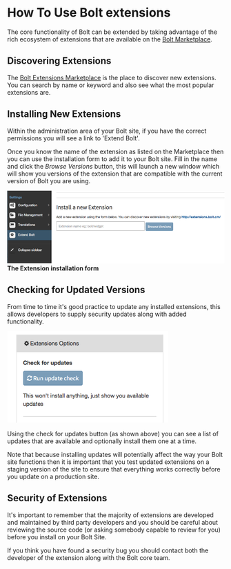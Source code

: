 How To Use Bolt extensions
===========================

The core functionality of Bolt can be extended by taking advantage of the rich ecosystem of extensions that are available 
on the <a href="https://extensions.bolt.cm">Bolt Marketplace</a>.

Discovering Extensions
----------------------

The <a href="https://extensions.bolt.cm">Bolt Extensions Marketplace</a> is the place to discover new extensions. You can search by name
or keyword and also see what the most popular extensions are.


Installing New Extensions
----------------------

Within the administration area of your Bolt site, if you have the correct permissions you will see a link to 'Extend Bolt'.

Once you know the name of the extension as listed on the Marketplace then you can use the installation form to add it to your
Bolt site. Fill in the name and click the *Browse Versions* button, this will launch a new window which will show you versions
of the extension that are compatible with the current version of Bolt you are using.

<img src="/files/install-new-extension.png"></a><br>
**The Extension installation form**


Checking for Updated Versions
-----------------------------

From time to time it's good practice to update any installed extensions, this allows developers to supply security updates along
with added functionality. 

<img src="/files/extensions-check-updates.png"></a><br>

Using the check for updates button (as shown above) you can see a list of updates that are available and optionally install them
one at a time. 

Note that because installing updates will potentially affect the way your Bolt site functions then it is important that you test
updated extensions on a staging version of the site to ensure that everything works correctly before you update on a production site.

Security of Extensions
------------------------

It's important to remember that the majority of extensions are developed and maintained by third party developers and you should be
careful about reviewing the source code (or asking somebody capable to review for you) before you install on your Bolt Site.

If you think you have found a security bug you should contact both the developer of the extension along with the Bolt core team.